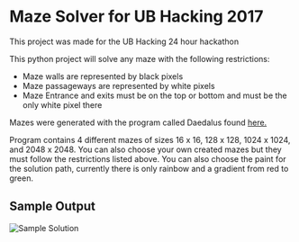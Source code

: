 # Maze Solver for UB Hacking 2017

This project was made for the UB Hacking 24 hour hackathon 

This python project will solve any maze with the following restrictions:

* Maze walls are represented by black pixels
* Maze passageways are represented by white pixels
* Maze Entrance and exits must be on the top or bottom and must be the only white pixel there

Mazes were generated with the program called Daedalus found [here.](http://www.astrolog.org/labyrnth/daedalus.htm)

Program contains 4 different mazes of sizes 16 x 16, 128 x 128, 1024 x 1024, and 2048 x 2048. You can also choose your own created mazes but they must follow the restrictions listed above.
You can also choose the paint for the solution path, currently there is only rainbow and a gradient from red to green.

## Sample Output
![Sample Solution](Sample_Output.bmp)
